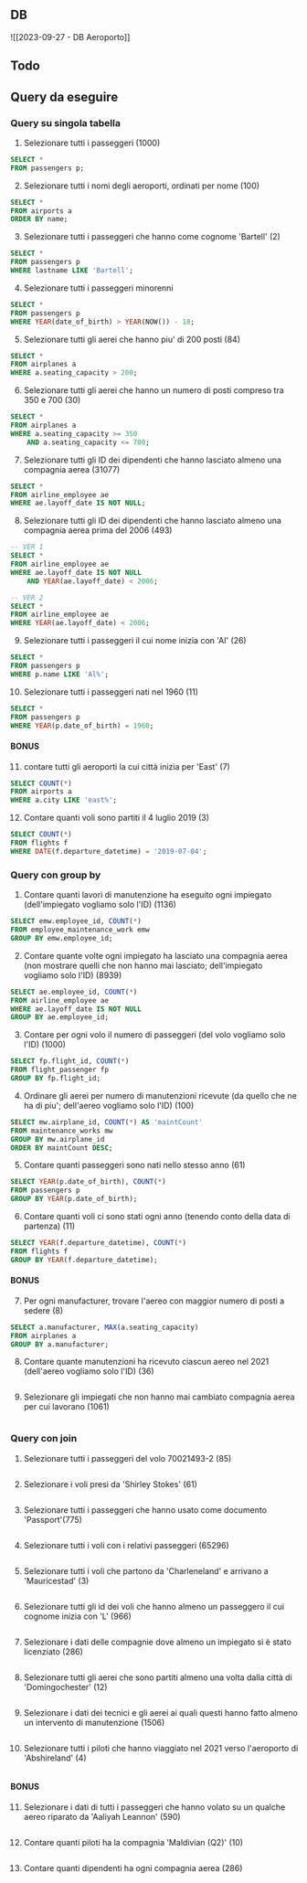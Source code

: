 ## DB
![[2023-09-27 - DB Aeroporto]]

## Todo
## Query da eseguire

### Query su singola tabella

1. Selezionare tutti i passeggeri (1000)
```sql
SELECT *
FROM passengers p;
```

2. Selezionare tutti i nomi degli aeroporti, ordinati per nome (100)
```sql
SELECT *
FROM airports a
ORDER BY name;
```

3. Selezionare tutti i passeggeri che hanno come cognome 'Bartell' (2)
```sql
SELECT *
FROM passengers p
WHERE lastname LIKE 'Bartell';
```

4. Selezionare tutti i passeggeri minorenni
```sql
SELECT *
FROM passengers p 
WHERE YEAR(date_of_birth) > YEAR(NOW()) - 18;
```

5. Selezionare tutti gli aerei che hanno piu' di 200 posti (84)
```sql
SELECT *
FROM airplanes a 
WHERE a.seating_capacity > 200;
```

6. Selezionare tutti gli aerei che hanno un numero di posti compreso tra 350 e 700 (30)
```sql
SELECT *
FROM airplanes a 
WHERE a.seating_capacity >= 350
	AND a.seating_capacity <= 700; 
```

7. Selezionare tutti gli ID dei dipendenti che hanno lasciato almeno una compagnia aerea (31077)
```sql
SELECT *
FROM airline_employee ae 
WHERE ae.layoff_date IS NOT NULL;
```

8. Selezionare tutti gli ID dei dipendenti che hanno lasciato almeno una compagnia aerea prima del 2006 (493)
```sql
-- VER 1
SELECT *
FROM airline_employee ae 
WHERE ae.layoff_date IS NOT NULL
	AND YEAR(ae.layoff_date) < 2006;

-- VER 2
SELECT *
FROM airline_employee ae 
WHERE YEAR(ae.layoff_date) < 2006;
```

9. Selezionare tutti i passeggeri il cui nome inizia con 'Al' (26)
```sql
SELECT *
FROM passengers p 
WHERE p.name LIKE 'Al%';
```

10. Selezionare tutti i passeggeri nati nel 1960 (11)
```sql
SELECT *
FROM passengers p 
WHERE YEAR(p.date_of_birth) = 1960;
```

#### BONUS 

11. contare tutti gli aeroporti la cui città inizia per 'East' (7)
```sql
SELECT COUNT(*) 
FROM airports a 
WHERE a.city LIKE 'east%';
```

12. Contare quanti voli sono partiti il 4 luglio 2019 (3)
```sql
SELECT COUNT(*)
FROM flights f 
WHERE DATE(f.departure_datetime) = '2019-07-04';
```


### Query con group by

1. Contare quanti lavori di manutenzione ha eseguito ogni impiegato (dell'impiegato vogliamo solo l'ID) (1136)
```sql
SELECT emw.employee_id, COUNT(*)
FROM employee_maintenance_work emw 
GROUP BY emw.employee_id;
```

2. Contare quante volte ogni impiegato ha lasciato una compagnia aerea (non mostrare quelli che non hanno mai lasciato; dell'impiegato vogliamo solo l'ID) (8939)
```sql
SELECT ae.employee_id, COUNT(*) 
FROM airline_employee ae 
WHERE ae.layoff_date IS NOT NULL
GROUP BY ae.employee_id;
```

3. Contare per ogni volo il numero di passeggeri (del volo vogliamo solo l'ID) (1000)
```sql
SELECT fp.flight_id, COUNT(*)
FROM flight_passenger fp 
GROUP BY fp.flight_id;
```

4. Ordinare gli aerei per numero di manutenzioni ricevute (da quello che ne ha di piu'; dell'aereo vogliamo solo l'ID) (100)
```sql
SELECT mw.airplane_id, COUNT(*) AS 'maintCount'
FROM maintenance_works mw 
GROUP BY mw.airplane_id
ORDER BY maintCount DESC;
```

5. Contare quanti passeggeri sono nati nello stesso anno (61)
```sql
SELECT YEAR(p.date_of_birth), COUNT(*)
FROM passengers p 
GROUP BY YEAR(p.date_of_birth);
```

6. Contare quanti voli ci sono stati ogni anno (tenendo conto della data di partenza) (11)
```sql
SELECT YEAR(f.departure_datetime), COUNT(*)
FROM flights f 
GROUP BY YEAR(f.departure_datetime);
```

#### BONUS 

7. Per ogni manufacturer, trovare l'aereo con maggior numero di posti a sedere (8)
```sql
SELECT a.manufacturer, MAX(a.seating_capacity) 
FROM airplanes a
GROUP BY a.manufacturer;
```

8. Contare quante manutenzioni ha ricevuto ciascun aereo nel 2021 (dell'aereo vogliamo solo l'ID) (36)
```sql

```

9. Selezionare gli impiegati che non hanno mai cambiato compagnia aerea per cui lavorano (1061)
```sql

```

### Query con join

1. Selezionare tutti i passeggeri del volo 70021493-2 (85)
```sql

```

2. Selezionare i voli presi da 'Shirley Stokes' (61)
```sql

```

3. Selezionare tutti i passeggeri che hanno usato come documento 'Passport'(775)
```sql

```

4. Selezionare tutti i voli con i relativi passeggeri (65296)
```sql

```

5. Selezionare tutti i voli che partono da 'Charleneland' e arrivano a 'Mauricestad' (3)
```sql

```

6. Selezionare tutti gli id dei voli che hanno almeno un passeggero il cui cognome inizia con 'L' (966)
```sql

```

7. Selezionare i dati delle compagnie dove almeno un impiegato si è stato licenziato (286)
```sql

```

8. Selezionare tutti gli aerei che sono partiti almeno una volta dalla città di 'Domingochester' (12)
```sql

```

9. Selezionare i dati dei tecnici e gli aerei ai quali questi hanno fatto almeno un intervento di manutenzione (1506)
```sql

```

10. Selezionare tutti i piloti che hanno viaggiato nel 2021 verso l'aeroporto di 'Abshireland' (4)
```sql

```

#### BONUS 

11. Selezionare i dati di tutti i passeggeri che hanno volato su un qualche aereo riparato da 'Aaliyah Leannon' (590)
```sql

```

12. Contare quanti piloti ha la compagnia 'Maldivian (Q2)' (10)
```sql

```

13. Contare quanti dipendenti ha ogni compagnia aerea (286)
```sql

```
